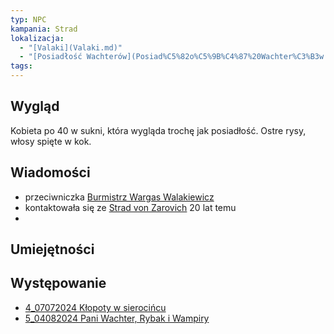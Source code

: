 ```yaml
---
typ: NPC
kampania: Strad
lokalizacja:
  - "[Valaki](Valaki.md)"
  - "[Posiadłość Wachterów](Posiad%C5%82o%C5%9B%C4%87%20Wachter%C3%B3w.md)"
tags: 
---
```


## Wygląd
Kobieta po 40 w sukni, która wygląda trochę jak posiadłość. 
Ostre rysy, włosy spięte w kok. 


## Wiadomości
- przeciwniczka [Burmistrz Wargas Walakiewicz](./Burmistrz%20Wargas%20Walakiewicz.md)
- kontaktowała się ze [Strad von Zarovich](./Strad%20von%20Zarovich.md) 20 lat temu
- 



## Umiejętności

## Występowanie
- [4_07072024 Kłopoty w sierocińcu](../sesje/4_07072024%20K%C5%82opoty%20w%20sieroci%C5%84cu.md)
- [5_04082024 Pani Wachter, Rybak i Wampiry](../sesje/5_04082024%20Pani%20Wachter,%20Rybak%20i%20Wampiry.md)





